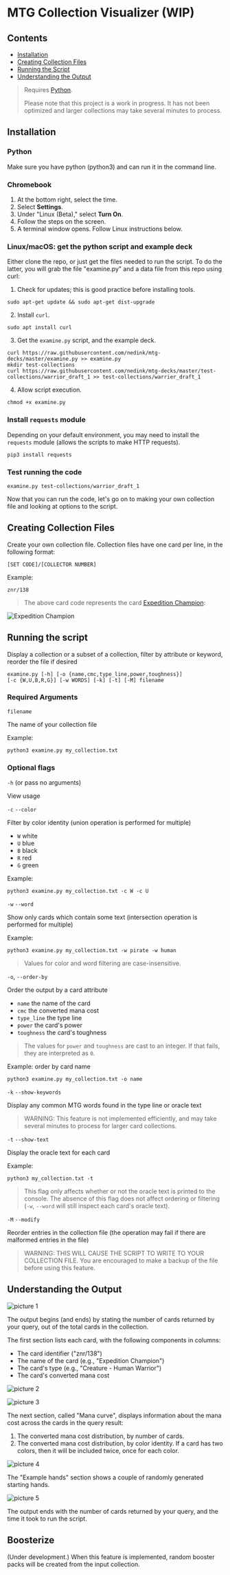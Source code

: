 # MTG Collection Visualizer (WIP)

## Contents

- [Installation](#installation)
- [Creating Collection Files](#creating-collection-files)
- [Running the Script](#running-the-script)
- [Understanding the Output](#understanding-the-output)

> Requires [Python](https://www.python.org/downloads/). 
>
> Please note that this project is a work in progress. It has not been optimized and larger collections may take several minutes to process.

## Installation

### Python
Make sure you have python (python3) and can run it in the command line.

### Chromebook

1. At the bottom right, select the time.
2. Select __Settings__.
3. Under "Linux (Beta)," select __Turn On__.
4. Follow the steps on the screen.
5. A terminal window opens. Follow Linux instructions below.

### Linux/macOS: get the python script and example deck 

Either clone the repo, or just get the files needed to run the script. To do the latter, you 
will grab the file "examine.py" and a data file from this repo using curl:

1. Check for updates; this is good practice before installing tools.

```
sudo apt-get update && sudo apt-get dist-upgrade
```

2. Install `curl`.

```
sudo apt install curl
```

3. Get the `examine.py` script, and the example deck.

```
curl https://raw.githubusercontent.com/nedink/mtg-decks/master/examine.py >> examine.py
mkdir test-collections
curl https://raw.githubusercontent.com/nedink/mtg-decks/master/test-collections/warrior_draft_1 >> test-collections/warrier_draft_1
```

4. Allow script execution.

```
chmod +x examine.py
```

### Install `requests` module

Depending on your default environment, you may need to install the `requests` module (allows the scripts to make HTTP requests).

```
pip3 install requests
```

### Test running the code

```
examine.py test-collections/warrior_draft_1
```

Now that you can run the code, let's go on to making your own collection file and looking at options to the script.

## Creating Collection Files

Create your own collection file. 
Collection files have one card per line, in the following format:

```
[SET CODE]/[COLLECTOR NUMBER]
```

Example: 

```
znr/138
```

> The above card code represents the card [Expedition Champion](https://scryfall.com/card/znr/138/expedition-champion?utm_source=api):

![Expedition Champion](https://c1.scryfall.com/file/scryfall-cards/small/front/3/0/30084dc1-f501-4b7c-972d-1a3b9137083a.jpg?1604196963)

## Running the script

Display a collection or a subset of a collection, filter by attribute or keyword, reorder the file if desired

```
examine.py [-h] [-o {name,cmc,type_line,power,toughness}]
[-c {W,U,B,R,G}] [-w WORDS] [-k] [-t] [-M] filename
```

### Required Arguments

`filename` 

The name of your collection file

Example:

```
python3 examine.py my_collection.txt
```

### Optional flags

`-h` (or pass no arguments)

View usage

`-c` `--color`

Filter by color identity (union operation is performed for multiple)

- `W` white
- `U` blue
- `B` black
- `R` red
- `G` green

Example: 

```
python3 examine.py my_collection.txt -c W -c U
```

`-w` `--word`

Show only cards which contain some text (intersection operation is performed for multiple)

Example:

```
python3 examine.py my_collection.txt -w pirate -w human
```

> Values for color and word filtering are case-insensitive.

`-o`, `--order-by` 

Order the output by a card attribute

- `name` the name of the card
- `cmc` the converted mana cost
- `type_line` the type line
- `power` the card's power
- `toughness` the card's toughness

> The values for `power` and `toughness` are cast to an integer. If that fails, they are interpreted as `0`.

Example: order by card name

```
python3 examine.py my_collection.txt -o name
```

`-k` `--show-keywords`

Display any common MTG words found in the type line or oracle text

> WARNING: This feature is not implemented efficiently, and may take several minutes to process for larger card collections.

`-t` `--show-text` 

Display the oracle text for each card

Example:

```
python3 my_collection.txt -t
```

> This flag only affects whether or not the oracle text is printed to the console. The absence of this flag does not affect ordering or filtering (`-w`, `--word` will still inspect each card's oracle text).

`-M` `--modify` 

Reorder entries in the collection file (the operation may fail if there are malformed entries in the file)

> WARNING: THIS WILL CAUSE THE SCRIPT TO WRITE TO YOUR COLLECTION FILE. You are encouraged to make a backup of the file before using this feature.

## Understanding the Output

![picture 1](./pictures/output1.PNG)

The output begins (and ends) by stating the number of cards returned by your query, out of the total cards in the collection. 

The first section lists each card, with the following components in columns:

- The card identifier ("znr/138")
- The name of the card (e.g., "Expedition Champion")
- The card's type (e.g., "Creature - Human Warrior")
- The card's converted mana cost

![picture 2](./pictures/output2.PNG)

![picture 3](./pictures/output3.PNG)

The next section, called "Mana curve", displays information about the mana cost across the cards in the query result:

1. The converted mana cost distribution, by number of cards.
1. The converted mana cost distribution, by color identity. If a card has two colors, then it will be included twice, once for each color. 

![picture 4](./pictures/output4.PNG)

The "Example hands" section shows a couple of randomly generated starting hands. 

![picture 5](./pictures/output5.PNG)

The output ends with the number of cards returned by your query, and the time it took to run the script.

## Boosterize

(Under development.) When this feature is implemented, random booster packs will be created from the input collection.
